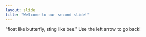 ```yaml
---
layout: slide
title: "Welcome to our second slide!"
---
```

"float like butterfly, sting like bee."
Use the left arrow to go back!
